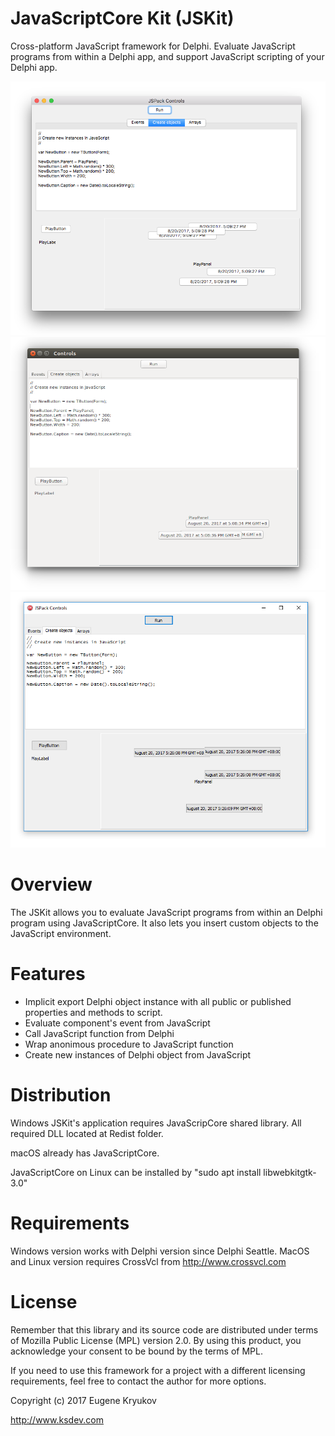 # JavaScriptCore Kit (JSKit) 

Cross-platform JavaScript framework for Delphi. Evaluate JavaScript programs from within a Delphi app, and support JavaScript scripting of your Delphi app.

![MacOS](Screenshots/macos.png)
![Linux](Screenshots/linux.png)
![Win](Screenshots/win.png)

# Overview

The JSKit allows you to evaluate JavaScript programs from within an Delphi program using JavaScriptCore. It also lets you insert custom objects to the JavaScript environment.

# Features

* Implicit export Delphi object instance with all public or published properties and methods to script.
* Evaluate component's event from JavaScript
* Call JavaScript function from Delphi
* Wrap anonimous procedure to JavaScript function
* Create new instances of Delphi object from JavaScript

# Distribution

Windows JSKit's application requires JavaScripCore shared library. All required DLL located at Redist folder. 

macOS already has JavaScriptCore.

JavaScriptCore on Linux can be installed by "sudo apt install libwebkitgtk-3.0"

# Requirements

Windows version works with Delphi version since Delphi Seattle. MacOS and Linux version requires CrossVcl from http://www.crossvcl.com

# License

Remember that this library and its source code are distributed under terms of Mozilla Public License (MPL) version 2.0. By using this product, you acknowledge your consent to be bound by the terms of MPL.

If you need to use this framework for a project with a different licensing requirements, feel free to contact the author for more options.

Copyright (c) 2017 Eugene Kryukov

http://www.ksdev.com